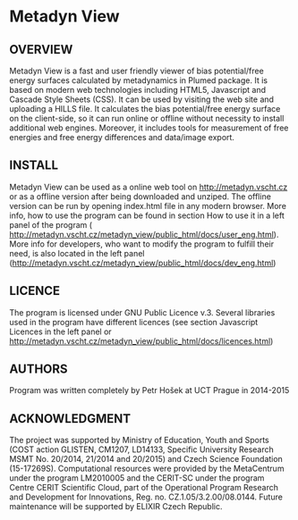 Metadyn View
============
OVERVIEW 
------

Metadyn View is a fast and user friendly viewer of bias potential/free energy surfaces calculated by metadynamics in Plumed package. It is based on modern web technologies including HTML5, Javascript and Cascade Style Sheets (CSS). It can be used by visiting the web site and uploading a HILLS file. It calculates the bias potential/free energy surface on the client-side, so it can run online or offline without necessity to install additional web engines. Moreover, it includes tools for measurement of free energies and free energy differences and data/image export.

INSTALL
-------

Metadyn View can be used as a online web tool on http://metadyn.vscht.cz or as a offline version after being downloaded and unziped. The offline version can be run by opening index.html file in any modern browser. More info, how to use the program can be found in section How to use it in a left panel of the program ( http://metadyn.vscht.cz/metadyn_view/public_html/docs/user_eng.html). More info for developers, who want to modify the program to fulfill their need, is also located in the left panel (http://metadyn.vscht.cz/metadyn_view/public_html/docs/dev_eng.html) 

LICENCE
-------

The program is licensed under GNU Public Licence v.3. Several libraries used in the program have different licences (see section Javascript Licences in the left panel or http://metadyn.vscht.cz/metadyn_view/public_html/docs/licences.html) 

AUTHORS
-------

Program was written completely by Petr Hošek at UCT Prague in 2014-2015

ACKNOWLEDGMENT
--------------

The project was supported by Ministry of Education, Youth and Sports (COST action GLISTEN, CM1207, LD14133, Specific University Research MSMT No. 20/2014, 21/2014 and 20/2015) and Czech Science Foundation (15-17269S). Computational resources were provided by the MetaCentrum under the program LM2010005 and the CERIT-SC under the program Centre CERIT Scientific Cloud, part of the Operational Program Research and Development for Innovations, Reg. no. CZ.1.05/3.2.00/08.0144. Future maintenance will be supported by ELIXIR Czech Republic.

